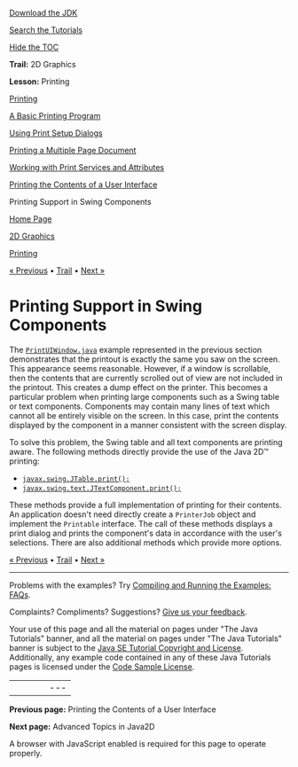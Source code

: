 [Download
the JDK](http://java.sun.com/javase/6/download.jsp)
  
[Search the
Tutorials](../../search.html)
  
[Hide the TOC](javascript:toggleLeft())

**Trail:** 2D Graphics
  
**Lesson:** Printing

[Printing](index.html)

[A Basic Printing Program](printable.html)

[Using Print Setup Dialogs](dialog.html)

[Printing a Multiple Page Document](set.html)

[Working with Print Services and Attributes](services.html)

[Printing the Contents of a User Interface](gui.html)

Printing Support in Swing Components

[Home Page](../../index.html)
>
[2D Graphics](../index.html)
>
[Printing](index.html)

[« Previous](gui.html) • [Trail](../TOC.html) • [Next »](../advanced/index.html)

# Printing Support in Swing Components

The
[`PrintUIWindow.java`](examples/PrintUIWindow.java) example represented in the previous section demonstrates that the
printout is exactly the same you saw on the screen.
This appearance seems reasonable.
However, if a window is scrollable, then the contents that are
currently scrolled out of view are not included in the printout.
This creates a dump effect on the printer.
This becomes a particular problem when printing large
components such as a Swing table or text components.
Components may contain many lines of text which cannot all be entirely
visible on the screen. In this case, print the contents displayed by the
component in a manner consistent with the screen display.

To solve this problem, the Swing table and all text components are printing aware.
The following methods directly provide the use of the Java 2D™ printing:

* [`javax.swing.JTable.print();`](http://download.oracle.com/javase/7/docs/api/javax/swing/JTable.html#print())
* [`javax.swing.text.JTextComponent.print();`](http://download.oracle.com/javase/7/docs/api/javax/swing/text/JTextComponent.html#print())

These methods provide a full implementation of printing
for their contents. An application doesn't need directly create a
`PrinterJob` object and implement the `Printable` interface.
The call of these methods displays a print dialog and prints the component's
data in accordance with the user's selections.
There are also additional methods which provide more options.

[« Previous](gui.html)
•
[Trail](../TOC.html)
•
[Next »](../advanced/index.html)

---

Problems with the examples? Try [Compiling and Running
the Examples: FAQs](../../information/run-examples.html).
  
Complaints? Compliments? Suggestions? [Give
us your feedback](http://download.oracle.com/javase/feedback.html).

Your use of this page and all the material on pages under "The Java Tutorials" banner,
and all the material on pages under "The Java Tutorials" banner is subject to the [Java SE Tutorial Copyright
and License](../../information/license.html).
Additionally, any example code contained in any of these Java
Tutorials pages is licensed under the
[Code
Sample License](http://developers.sun.com/license/berkeley_license.html).

|  |  |  |  |  |
| --- | --- | --- | --- | --- |
| |  |  | | --- | --- | | duke image | Oracle logo | | [About Oracle](http://www.oracle.com/us/corporate/index.html) | [Oracle Technology Network](http://www.oracle.com/technology/index.html) | [Terms of Service](https://www.samplecode.oracle.com/servlets/CompulsoryClickThrough?type=TermsOfService) | Copyright © 1995, 2011 Oracle and/or its affiliates. All rights reserved. |

**Previous page:** Printing the Contents of a User Interface
  
**Next page:** Advanced Topics in Java2D




A browser with JavaScript enabled is required for this page to operate properly.